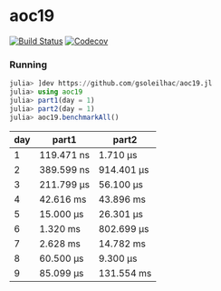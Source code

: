 # aoc19

[![Build Status](https://travis-ci.com/gsoleilhac/aoc19.jl.svg?branch=master)](https://travis-ci.com/gsoleilhac/aoc19.jl)
[![Codecov](https://codecov.io/gh/gsoleilhac/aoc19.jl/branch/master/graph/badge.svg)](https://codecov.io/gh/gsoleilhac/aoc19.jl)

### Running

```julia
julia> ]dev https://github.com/gsoleilhac/aoc19.jl
julia> using aoc19
julia> part1(day = 1)
julia> part2(day = 1)
julia> aoc19.benchmarkAll()
```

| day | part1      | part2      |
|-----|------------|------------|
| 1   | 119.471 ns | 1.710 μs   |
| 2   | 389.599 ns | 914.401 μs |
| 3   | 211.799 μs | 56.100 μs  |
| 4   | 42.616 ms  | 43.896 ms  |
| 5   | 15.000 μs  | 26.301 μs  |
| 6   | 1.320 ms   | 802.699 μs |
| 7   | 2.628 ms   | 14.782 ms  |
| 8   | 60.500 μs  | 9.300 μs   |
| 9   | 85.099 μs  | 131.554 ms |
